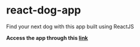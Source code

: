 # react-dog-app
 Find your next dog with this app built using ReactJS

<b>Access the app through this <a href="https://brave-euler-81a7af.netlify.app/">link</a></b>
